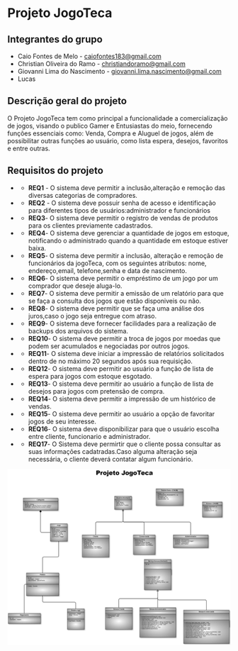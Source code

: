 # Projeto JogoTeca

## Integrantes do grupo

- Caio Fontes de Melo - caiofontes183@gmail.com
- Christian Oliveira do Ramo - christiandoramo@gmail.com
- Giovanni Lima do Nascimento - giovanni.lima.nascimento@gmail.com
- Lucas

## Descrição geral do projeto

O Projeto JogoTeca tem como principal a funcionalidade a comercialização de jogos, visando o publico Gamer e Entusiastas do meio, fornecendo funções essenciais como: Venda, Compra e Aluguel de jogos, além de possibilitar outras funções ao usuário, como lista espera, desejos, favoritos e entre outras.

## Requisitos do projeto

- - **REQ1** - O sistema deve permitir a inclusão,alteração e remoção das diversas categorias de compradores.
- - **REQ2** - O sistema deve possuir senha de acesso e identificação para diferentes tipos de usuários:administrador e funcionários
- - **REQ3**- O sistema deve permitir o registro de vendas de produtos para os clientes previamente cadastrados.
- - **REQ4**- O sistema deve gerenciar a quantidade de jogos em estoque, notificando o administrado quando a quantidade em estoque estiver baixa.
- - **REQ5**- O sistema deve permitir a inclusão, alteração e remoção de funcionários da jogoTeca, com os seguintes atributos: nome, endereço,email, telefone,senha e data de nascimento.
- - **REQ6**- O sistema deve permitir o empréstimo de um jogo por um comprador que deseje aluga-lo.
- - **REQ7**- O sistema deve permitir a emissão de um relatório para que se faça a consulta dos jogos que estão disponiveis ou não.
- - **REQ8**- O sistema deve permitir que se faça uma análise dos juros,caso o jogo seja entregue com atraso.
- - **REQ9**- O sistema deve fornecer facilidades para a realização de backups dos arquivos do sistema.
- - **REQ10**- O sistema deve permitir a troca de jogos por moedas que podem ser acumulados e negociadas por outros jogos.
- - **REQ11**- O sistema deve iniciar a impressão de relatórios solicitados dentro de no máximo 20 segundos após sua requisição.
- - **REQ12**- O sistema deve permitir ao usuário a função de lista de espera para jogos com estoque esgotado.
- - **REQ13**- O sistema deve permitir ao usuário a função de lista de desejos para jogos com pretensão de compra.
- - **REQ14**- O sistema deve permitir a impressão de um histórico de vendas.
- - **REQ15**- O sistema deve permitir ao usuário a opção de favoritar jogos de seu interesse.
- - **REQ16**- O sistema deve disponibilizar para que o usuário escolha entre cliente, funcionario e administrador.
- - **REQ17**- O Sistema deve permirtir que o cliente possa consultar as suas informações cadatradas.Caso alguma alteração seja necessária, o cliente deverá contatar algum funcionário.

<img src="Diagrama de classes em UML\Class Diagram.png" alt="UML">